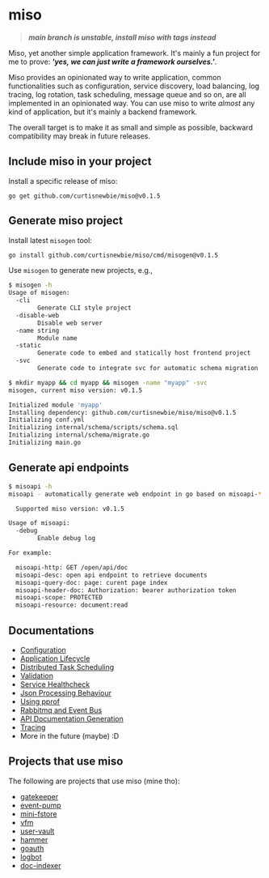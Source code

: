 # miso

> ***main branch is unstable, install miso with tags instead***

Miso, yet another simple application framework. It's mainly a fun project for me to prove: ***'yes, we can just write a framework ourselves.'***.

Miso provides an opinionated way to write application, common functionalities such as configuration, service discovery, load balancing, log tracing, log rotation, task scheduling, message queue and so on, are all implemented in an opinionated way. You can use miso to write *almost* any kind of application, but it's mainly a backend framework.

The overall target is to make it as small and simple as possible, backward compatibility may break in future releases.

## Include miso in your project

Install a specific release of miso:

```
go get github.com/curtisnewbie/miso@v0.1.5
```

## Generate miso project

Install latest `misogen` tool:

```sh
go install github.com/curtisnewbie/miso/cmd/misogen@v0.1.5
```

Use `misogen` to generate new projects, e.g.,

```sh
$ misogen -h
Usage of misogen:
  -cli
        Generate CLI style project
  -disable-web
        Disable web server
  -name string
        Module name
  -static
        Generate code to embed and statically host frontend project
  -svc
        Generate code to integrate svc for automatic schema migration

$ mkdir myapp && cd myapp && misogen -name "myapp" -svc
misogen, current miso version: v0.1.5

Initialized module 'myapp'
Installing dependency: github.com/curtisnewbie/miso/miso@v0.1.5
Initializing conf.yml
Initializing internal/schema/scripts/schema.sql
Initializing internal/schema/migrate.go
Initializing main.go
```

## Generate api endpoints

```sh
$ misoapi -h
misoapi - automatically generate web endpoint in go based on misoapi-* comments

  Supported miso version: v0.1.5

Usage of misoapi:
  -debug
        Enable debug log

For example:

  misoapi-http: GET /open/api/doc
  misoapi-desc: open api endpoint to retrieve documents
  misoapi-query-doc: page: curent page index
  misoapi-header-doc: Authorization: bearer authorization token
  misoapi-scope: PROTECTED
  misoapi-resource: document:read
```

## Documentations

- [Configuration](./doc/config.md)
- [Application Lifecycle](./doc/lifecycle.md)
- [Distributed Task Scheduling](./doc/dtask.md)
- [Validation](./doc/validate.md)
- [Service Healthcheck](./doc/health.md)
- [Json Processing Behaviour](./doc/json.md)
- [Using pprof](./doc/pprof.md)
- [Rabbitmq and Event Bus](./doc/rabbitmq.md)
- [API Documentation Generation](./doc/api_doc_gen.md)
- [Tracing](./doc/trace.md)
- More in the future (maybe) :D

## Projects that use miso

The following are projects that use miso (mine tho):

- [gatekeeper](https://github.com/curtisnewbie/gatekeeper)
- [event-pump](https://github.com/curtisnewbie/event-pump)
- [mini-fstore](https://github.com/curtisnewbie/mini-fstore)
- [vfm](https://github.com/curtisnewbie/vfm)
- [user-vault](https://github.com/curtisnewbie/user-vault)
- [hammer](https://github.com/curtisnewbie/hammer)
- [goauth](https://github.com/curtisnewbie/goauth)
- [logbot](https://github.com/curtisnewbie/logbot)
- [doc-indexer](https://github.com/curtisnewbie/doc-indexer)
